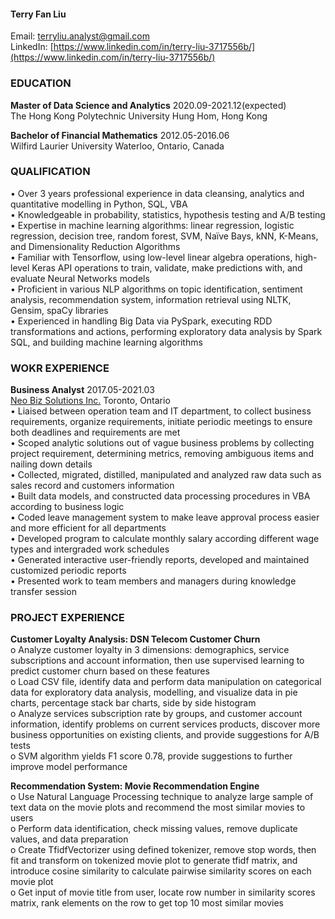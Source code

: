 #### Terry Fan Liu
Email: terryliu.analyst@gmail.com  
LinkedIn: [https://www.linkedin.com/in/terry-liu-3717556b/](https://www.linkedin.com/in/terry-liu-3717556b/)

### EDUCATION  
**Master of Data Science and Analytics**&nbsp;2020.09-2021.12(expected)  
The Hong Kong Polytechnic University                  Hung Hom, Hong Kong  

**Bachelor of Financial Mathematics**                 2012.05-2016.06  
Wilfird Laurier University                            Waterloo, Ontario, Canada  



### QUALIFICATION  
•	Over 3 years professional experience in data cleansing, analytics and quantitative modelling in Python, SQL, VBA  
•	Knowledgeable in probability, statistics, hypothesis testing and A/B testing  
•	Expertise in machine learning algorithms: linear regression, logistic regression, decision tree, random forest, SVM, Naïve Bays, kNN, K-Means, and Dimensionality Reduction Algorithms  
•	Familiar with Tensorflow, using low-level linear algebra operations, high-level Keras API operations to train, validate, make predictions with, and evaluate Neural Networks models  
•	Proficient in various NLP algorithms on topic identification, sentiment analysis, recommendation system, information retrieval using NLTK, Gensim, spaCy libraries  
•	Experienced in handling Big Data via PySpark, executing RDD transformations and actions, performing exploratory data analysis by Spark SQL, and building machine learning algorithms  



### WOKR EXPERIENCE  
**Business Analyst**                                    2017.05-2021.03  
[Neo Biz Solutions Inc.](https://www.neobizsolutions.ca/)                                    Toronto, Ontario  
•	Liaised between operation team and IT department, to collect business requirements, organize requirements, initiate periodic meetings to ensure both deadlines and requirements are met  
•	Scoped analytic solutions out of vague business problems by collecting project requirement, determining metrics, removing ambiguous items and nailing down details  
•	Collected, migrated, distilled, manipulated and analyzed raw data such as sales record and customers information  
•	Built data models, and constructed data processing procedures in VBA according to business logic  
•	Coded leave management system to make leave approval process easier and more efficient for all departments  
•	Developed program to calculate monthly salary according different wage types and intergraded work schedules  
•	Generated interactive user-friendly reports, developed and maintained customized periodic reports  
•	Presented work to team members and managers during knowledge transfer session  



### PROJECT EXPERIENCE  
**Customer Loyalty Analysis: DSN Telecom Customer Churn**  
o	Analyze customer loyalty in 3 dimensions: demographics, service subscriptions and account information, then use supervised learning to predict customer churn based on these features  
o	Load CSV file, identify data and perform data manipulation on categorical data for exploratory data analysis, modelling, and visualize data in pie charts, percentage stack bar charts, side by side histogram  
o	Analyze services subscription rate by groups, and customer account information, identify problems on current services products, discover more business opportunities on existing clients, and provide suggestions for A/B tests  
o	SVM algorithm yields F1 score 0.78, provide suggestions to further improve model performance  

**Recommendation System: Movie Recommendation Engine**  
o	Use Natural Language Processing technique to analyze large sample of text data on the movie plots and recommend the most similar movies to users  
o	Perform data identification, check missing values, remove duplicate values, and data preparation  
o	Create TfidfVectorizer using defined tokenizer, remove stop words, then fit and transform on tokenized movie plot to generate tfidf matrix, and introduce cosine similarity to calculate pairwise similarity scores on each movie plot  
o	Get input of movie title from user, locate row number in similarity scores matrix, rank elements on the row to get top 10 most similar movies  

